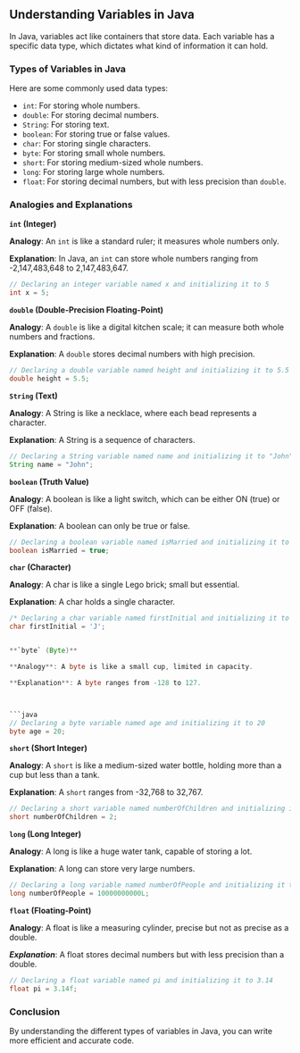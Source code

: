 ## Understanding Variables in Java

In Java, variables act like containers that store data. Each variable has a specific data type, which dictates what kind of information it can hold.

### Types of Variables in Java

Here are some commonly used data types:

* `int`: For storing whole numbers.
* `double`: For storing decimal numbers.
* `String`: For storing text.
* `boolean`: For storing true or false values.
* `char`: For storing single characters.
* `byte`: For storing small whole numbers.
* `short`: For storing medium-sized whole numbers.
* `long`: For storing large whole numbers.
* `float`: For storing decimal numbers, but with less precision than `double`.

### Analogies and Explanations

**`int` (Integer)**

**Analogy**: An `int` is like a standard ruler; it measures whole numbers only.

**Explanation**: In Java, an `int` can store whole numbers ranging from -2,147,483,648 to 2,147,483,647.

```java
// Declaring an integer variable named x and initializing it to 5
int x = 5; 
```

**`double` (Double-Precision Floating-Point)**

**Analogy**: A `double` is like a digital kitchen scale; it can measure both whole numbers and fractions.

**Explanation**: A `double` stores decimal numbers with high precision.

```java
// Declaring a double variable named height and initializing it to 5.5
double height = 5.5; 
```



**`String` (Text)**

**Analogy**: A String is like a necklace, where each bead represents a character.

**Explanation**: A String is a sequence of characters.

```java
// Declaring a String variable named name and initializing it to "John"
String name = "John"; 
```




**`boolean` (Truth Value)**

**Analogy**: A boolean is like a light switch, which can be either ON (true) or OFF (false).

**Explanation**: A boolean can only be true or false.

```java
// Declaring a boolean variable named isMarried and initializing it to true
boolean isMarried = true; 
```


**`char` (Character)**

**Analogy**: A char is like a single Lego brick; small but essential.

**Explanation**: A char holds a single character.

```java
/* Declaring a char variable named firstInitial and initializing it to 'J'*/
char firstInitial = 'J';


**`byte` (Byte)**

**Analogy**: A byte is like a small cup, limited in capacity.

**Explanation**: A byte ranges from -128 to 127.



```java
// Declaring a byte variable named age and initializing it to 20
byte age = 20; 
```

**`short` (Short Integer)**

**Analogy**: A `short` is like a medium-sized water bottle, holding more than a cup but less than a tank.

**Explanation**: A `short` ranges from -32,768 to 32,767.

```java
// Declaring a short variable named numberOfChildren and initializing it to 2
short numberOfChildren = 2; 
```



**`long` (Long Integer)**

**Analogy**: A long is like a huge water tank, capable of storing a lot.

**Explanation**: A long can store very large numbers.

```java
// Declaring a long variable named numberOfPeople and initializing it to 10 billion
long numberOfPeople = 10000000000L; 
```


**`float` (Floating-Point)**

**Analogy**: A float is like a measuring cylinder, precise but not as precise as a double.

***Explanation***: A float stores decimal numbers but with less precision than a double.

```java
// Declaring a float variable named pi and initializing it to 3.14
float pi = 3.14f; 
```


### Conclusion

By understanding the different types of variables in Java, you can write more efficient and accurate code.



